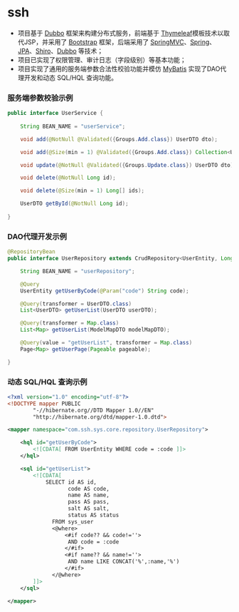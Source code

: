 # ssh
- 项目基于 [Dubbo](http://dubbo.io/) 框架来构建分布式服务，前端基于 [Thymeleaf](http://www.thymeleaf.org/)模板技术以取代JSP，并采用了 [Bootstrap](http://getbootstrap.com/) 框架，后端采用了 [SpringMVC](https://docs.spring.io/spring/docs/current/spring-framework-reference/html/mvc.html)、[Spring](https://spring.io/)、[JPA](https://docs.spring.io/spring-data/jpa/docs/1.6.0.RELEASE/reference/html/jpa.repositories.html)、[Shiro](https://shiro.apache.org/)、[Dubbo](http://dubbo.io/) 等技术；
- 项目已实现了权限管理、审计日志（字段级别）等基本功能；  
- 项目实现了通用的服务端参数合法性校验功能并模仿 [MyBatis](http://www.mybatis.org/mybatis-3/zh/) 实现了DAO代理开发和动态 SQL/HQL 查询功能。  

### 服务端参数校验示例
``` java
public interface UserService {
    
    String BEAN_NAME = "userService";

    void add(@NotNull @Validated({Groups.Add.class}) UserDTO dto);

    void add(@Size(min = 1) @Validated({Groups.Add.class}) Collection<UserDTO> collection);

    void update(@NotNull @Validated({Groups.Update.class}) UserDTO dto);

    void delete(@NotNull Long id);

    void delete(@Size(min = 1) Long[] ids);

    UserDTO getById(@NotNull Long id);
    
}  
```  

### DAO代理开发示例
``` java
@RepositoryBean
public interface UserRepository extends CrudRepository<UserEntity, Long> {

    String BEAN_NAME = "userRepository";

    @Query
    UserEntity getUserByCode(@Param("code") String code);

    @Query(transformer = UserDTO.class)
    List<UserDTO> getUserList(UserDTO userDTO);

    @Query(transformer = Map.class)
    List<Map> getUserList(ModelMapDTO modelMapDTO);

    @Query(value = "getUserList", transformer = Map.class)
    Page<Map> getUserPage(Pageable pageable);

}
```

### 动态 SQL/HQL 查询示例
``` xml
<?xml version="1.0" encoding="utf-8"?>
<!DOCTYPE mapper PUBLIC
        "-//hibernate.org//DTD Mapper 1.0//EN"
        "http://hibernate.org/dtd/mapper-1.0.dtd">

<mapper namespace="com.ssh.sys.core.repository.UserRepository">

    <hql id="getUserByCode">
        <![CDATA[ FROM UserEntity WHERE code = :code ]]>
    </hql>

    <sql id="getUserList">
        <![CDATA[
            SELECT id AS id,
                   code AS code,
                   name AS name,
                   pass AS pass,
                   salt AS salt,
                   status AS status
              FROM sys_user
              <@where>
                  <#if code?? && code!=''>
                   AND code = :code
                  </#if>
                  <#if name?? && name!=''>
                   AND name LIKE CONCAT('%',:name,'%')
                  </#if>
              </@where>
        ]]>
    </sql>

</mapper>
```  

